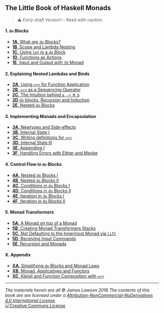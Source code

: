 ## The Little Book of Haskell Monads

> :warning: *Early draft Version!* – Read with caution

#### 1. `do` Blocks

- [**1A**. What *are* `do` Blocks?](https://github.com/jameslawson/little-book-of-haskell-monads/blob/master/haskell1a.md)
- [**1B**. Scope and Lambda Nesting](https://github.com/jameslawson/little-book-of-haskell-monads/blob/master/haskell1b.md)
- [**1C**. Using `let` in a `do` Block](https://github.com/jameslawson/little-book-of-haskell-monads/blob/master/haskell1c.md)
- [**1D**. Functions as Actions](https://github.com/jameslawson/little-book-of-haskell-monads/blob/master/haskell1d.md)
- [**1E**. Input and Output with `IO` Monad](https://github.com/jameslawson/little-book-of-haskell-monads/blob/master/haskell1e.md)


#### 2. Explaining Nested Lambdas and Binds

- [**2A**. Using `=<<` for Function Application](https://github.com/jameslawson/little-book-of-haskell-monads/blob/master/haskell2a.md)
- [**2B**. `=<<` as a Sequencing Operator](https://github.com/jameslawson/little-book-of-haskell-monads/blob/master/haskell2b.md)
- [**2C**. The Intuition behind `a -> M b`](https://github.com/jameslawson/little-book-of-haskell-monads/blob/master/haskell2c.md)
- [**2D** `do` blocks, Recursion and Induction](https://github.com/jameslawson/little-book-of-haskell-monads/blob/master/haskell2d.md)
- [**2E**. Nested `do` Blocks](https://github.com/jameslawson/little-book-of-haskell-monads/blob/master/haskell2e.md)

    
#### 3. Implementing Monads and Encapsulation

- [**3A**. Newtypes and Side-effects](https://github.com/jameslawson/little-book-of-haskell-monads/blob/master/haskell3a.md)
- [**3B**. Internal State I](https://github.com/jameslawson/little-book-of-haskell-monads/blob/master/haskell3b.md)
- [**3C**. Writing definitions for `=<<`](https://github.com/jameslawson/little-book-of-haskell-monads/blob/master/haskell3c.md)
- [**3D**. Internal State III](https://github.com/jameslawson/little-book-of-haskell-monads/blob/master/haskell3d.md)
- [**3E**. Appending I](https://github.com/jameslawson/little-book-of-haskell-monads/blob/master/haskell3e.md)
- [**3F**. Handling Errors with Either and Maybe](https://github.com/jameslawson/little-book-of-haskell-monads/blob/master/haskell3f.md)


#### 4. Control Flow in `do` Blocks

- [**4A**. Nested `do` Blocks I](https://github.com/jameslawson/little-book-of-haskell-monads/blob/master/haskell4a.md)
- [**4B**. Nested `do` Blocks II](https://github.com/jameslawson/little-book-of-haskell-monads/blob/master/haskell4b.md)
- [**4C**. Conditions in `do` Blocks I](https://github.com/jameslawson/little-book-of-haskell-monads/blob/master/haskell4c.md)
- [**4D**. Conditions in `do` Blocks II](https://github.com/jameslawson/little-book-of-haskell-monads/blob/master/haskell4d.md)
- [**4E**. Iteration in `do` Blocks I](https://github.com/jameslawson/little-book-of-haskell-monads/blob/master/haskell4e.md)
- [**4F**. Iteration in `do` Blocks II](https://github.com/jameslawson/little-book-of-haskell-monads/blob/master/haskell4f.md)

#### 5. Monad Transformers

- [**5A**. A Monad on top of a Monad](https://github.com/jameslawson/little-book-of-haskell-monads/blob/master/haskell5a.md)
- [**5B**. Creating Monad Transformers Stacks](https://github.com/jameslawson/little-book-of-haskell-monads/blob/master/haskell5b.md)
- [**5C**. _Not_ Defaulting to the Innermost Monad via `lift`](https://github.com/jameslawson/little-book-of-haskell-monads/blob/master/haskell5c.md)
- [**5D**. Receiving Input Commands](https://github.com/jameslawson/little-book-of-haskell-monads/blob/master/haskell5d.md)
- [**5E**. Recursion and Monads](https://github.com/jameslawson/little-book-of-haskell-monads/blob/master/haskell5e.md)


#### X. Appendix

- [**XA**. Simplifying `do` Blocks and Monad Laws](https://github.com/jameslawson/little-book-of-haskell-monads/blob/master/haskellxa.md)
- [**XB**. Monad, Applicatives and Functors](https://github.com/jameslawson/little-book-of-haskell-monads/blob/master/haskellxb.md)
- [**XC**. Kleisli and Function Composition with `=<<`](https://github.com/jameslawson/little-book-of-haskell-monads/blob/master/haskellxc.md)

<hr>

*The materials herein are all © James Lawson 2018
The contents of this book are are licensed under a 
[Attribution-NonCommercial-NoDerivatives 4.0 International License](https://creativecommons.org/licenses/by-nc-nd/4.0/)*<br>
<a rel="license" href="http://creativecommons.org/licenses/by-nc-nd/4.0/"><img alt="Creative Commons License" style="border-width:0" src="https://i.creativecommons.org/l/by-nc-nd/4.0/88x31.png" /></a><br>
